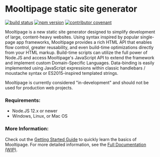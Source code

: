# Mooltipage static site generator
[![build status](https://github.com/warriordog/mooltipage/workflows/Build/badge.svg)](https://github.com/warriordog/mooltipage/actions?query=workflow%3ABuild)
[![npm version](https://badge.fury.io/js/mooltipage.svg)](https://www.npmjs.com/package/mooltipage)
[![contributor covenant](https://img.shields.io/badge/Contributor%20Covenant-v2.0%20adopted-ff69b4.svg)](CODE_OF_CONDUCT.md) 

Mooltipage is a new static site generator designed to simplify development of large, content-heavy websites.
Using syntax inspired by popular single-page app frameworks, Mooltipage provides a rich HTML API that enables flow control, greater reusability, and even build-time optimizations directly from your HTML markup.
Build-time scripts can utilize the full power of Node.JS and access Mooltipage's JavaScript API to extend the framework and implement custom Domain-Specific Languages.
Data-binding is easily implemented using JavaScript expressions within classic handlebars / moustache syntax or ES2015-inspired templated strings.

Mooltipage is currently considered "in-development" and should not be used for production web projects.

### Requirements:
- Node.JS 12.x or newer
- Windows, Linux, or Mac OS

### More Information:
Check out the [Getting Started Guide](https://warriordog.github.io/mooltipage/sections/gettingStarted/home.html) to quickly learn the basics of Mooltipage.
For more detailed information, see the [Full Documentation (WIP)](https://warriordog.github.io/mooltipage/index.html).
